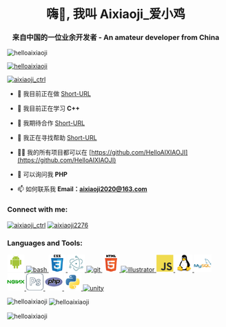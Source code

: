 <h1 align="center">嗨👋, 我叫 Aixiaoji_爱小鸡</h1>
<h3 align="center">来自中国的一位业余开发者 - An amateur developer from China</h3>

<p align="left"> <img src="https://komarev.com/ghpvc/?username=helloaixiaoji&label=Profile%20views&color=0e75b6&style=flat" alt="helloaixiaoji" /> </p>

<p align="left"> <a href="https://github.com/ryo-ma/github-profile-trophy"><img src="https://github-profile-trophy.vercel.app/?username=helloaixiaoji" alt="helloaixiaoji" /></a> </p>

<p align="left"> <a href="https://twitter.com/aixiaoji_ctrl" target="blank"><img src="https://img.shields.io/twitter/follow/aixiaoji_ctrl?logo=twitter&style=for-the-badge" alt="aixiaoji_ctrl" /></a> </p>

- 🔭 我目前正在做 [Short-URL](https://github.com/Aixiaoji-Short-URL/Short-URL)

- 🌱 我目前正在学习 **C++**

- 👯 我期待合作 [Short-URL](https://github.com/Aixiaoji-Short-URL/Short-URL)

- 🤝 我正在寻找帮助 [Short-URL](https://github.com/Aixiaoji-Short-URL/Short-URL)

- 👨‍💻 我的所有项目都可以在 [https://github.com/HelloAIXIAOJI](https://github.com/HelloAIXIAOJI)

<!-- - 📝 我撰写文章在 [占位符](占位符) -->

- 💬 可以询问我 **PHP**

- 📫 如何联系我 **Email：aixiaoji2020@163.com**

<!-- - 📄 了解我的经历 [占位符](占位符) -->

<!-- - ⚡ 有趣的事实 **鸡你太美** -->

<h3 align="left">Connect with me:</h3>
<p align="left">
<a href="https://twitter.com/aixiaoji_ctrl" target="blank"><img align="center" src="https://raw.githubusercontent.com/rahuldkjain/github-profile-readme-generator/master/src/images/icons/Social/twitter.svg" alt="aixiaoji_ctrl" height="30" width="40" /></a>
<a href="https://www.youtube.com/c/aixiaoji2276" target="blank"><img align="center" src="https://raw.githubusercontent.com/rahuldkjain/github-profile-readme-generator/master/src/images/icons/Social/youtube.svg" alt="aixiaoji2276" height="30" width="40" /></a>
</p>

<h3 align="left">Languages and Tools:</h3>
<p align="left"> <a href="https://developer.android.com" target="_blank" rel="noreferrer"> <img src="https://raw.githubusercontent.com/devicons/devicon/master/icons/android/android-original-wordmark.svg" alt="android" width="40" height="40"/> </a> <a href="https://www.gnu.org/software/bash/" target="_blank" rel="noreferrer"> <img src="https://www.vectorlogo.zone/logos/gnu_bash/gnu_bash-icon.svg" alt="bash" width="40" height="40"/> </a> <a href="https://www.w3schools.com/css/" target="_blank" rel="noreferrer"> <img src="https://raw.githubusercontent.com/devicons/devicon/master/icons/css3/css3-original-wordmark.svg" alt="css3" width="40" height="40"/> </a> <a href="https://www.electronjs.org" target="_blank" rel="noreferrer"> <img src="https://raw.githubusercontent.com/devicons/devicon/master/icons/electron/electron-original.svg" alt="electron" width="40" height="40"/> </a> <a href="https://git-scm.com/" target="_blank" rel="noreferrer"> <img src="https://www.vectorlogo.zone/logos/git-scm/git-scm-icon.svg" alt="git" width="40" height="40"/> </a> <a href="https://www.w3.org/html/" target="_blank" rel="noreferrer"> <img src="https://raw.githubusercontent.com/devicons/devicon/master/icons/html5/html5-original-wordmark.svg" alt="html5" width="40" height="40"/> </a> <a href="https://www.adobe.com/in/products/illustrator.html" target="_blank" rel="noreferrer"> <img src="https://www.vectorlogo.zone/logos/adobe_illustrator/adobe_illustrator-icon.svg" alt="illustrator" width="40" height="40"/> </a> <a href="https://developer.mozilla.org/en-US/docs/Web/JavaScript" target="_blank" rel="noreferrer"> <img src="https://raw.githubusercontent.com/devicons/devicon/master/icons/javascript/javascript-original.svg" alt="javascript" width="40" height="40"/> </a> <a href="https://www.linux.org/" target="_blank" rel="noreferrer"> <img src="https://raw.githubusercontent.com/devicons/devicon/master/icons/linux/linux-original.svg" alt="linux" width="40" height="40"/> </a> <a href="https://www.mysql.com/" target="_blank" rel="noreferrer"> <img src="https://raw.githubusercontent.com/devicons/devicon/master/icons/mysql/mysql-original-wordmark.svg" alt="mysql" width="40" height="40"/> </a> <a href="https://www.nginx.com" target="_blank" rel="noreferrer"> <img src="https://raw.githubusercontent.com/devicons/devicon/master/icons/nginx/nginx-original.svg" alt="nginx" width="40" height="40"/> </a> <a href="https://www.photoshop.com/en" target="_blank" rel="noreferrer"> <img src="https://raw.githubusercontent.com/devicons/devicon/master/icons/photoshop/photoshop-line.svg" alt="photoshop" width="40" height="40"/> </a> <a href="https://www.php.net" target="_blank" rel="noreferrer"> <img src="https://raw.githubusercontent.com/devicons/devicon/master/icons/php/php-original.svg" alt="php" width="40" height="40"/> </a> <a href="https://www.python.org" target="_blank" rel="noreferrer"> <img src="https://raw.githubusercontent.com/devicons/devicon/master/icons/python/python-original.svg" alt="python" width="40" height="40"/> </a> <a href="https://unity.com/" target="_blank" rel="noreferrer"> <img src="https://www.vectorlogo.zone/logos/unity3d/unity3d-icon.svg" alt="unity" width="40" height="40"/> </a> </p>

<p><img align="left" src="https://github-readme-stats.vercel.app/api/top-langs?username=helloaixiaoji&show_icons=true&locale=en&layout=compact" alt="helloaixiaoji" /></p>

<p>&nbsp;<img align="center" src="https://github-readme-stats.vercel.app/api?username=helloaixiaoji&show_icons=true&locale=en" alt="helloaixiaoji" /></p>

<p><img align="center" src="https://github-readme-streak-stats.herokuapp.com/?user=helloaixiaoji&" alt="helloaixiaoji" /></p>

